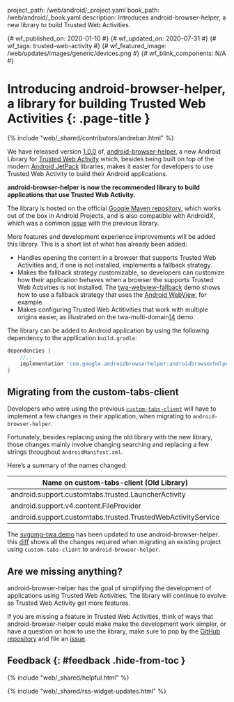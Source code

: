 project_path: /web/android/_project.yaml
book_path: /web/android/_book.yaml
description: Introduces android-browser-helper, a new library to build Trusted Web Activities.

{# wf_published_on: 2020-01-10 #}
{# wf_updated_on: 2020-07-31 #}
{# wf_tags: trusted-web-activity #}
{# wf_featured_image: /web/updates/images/generic/devices.png #}
{# wf_blink_components: N/A #}

# Introducing android-browser-helper, a library for building Trusted Web Activities {: .page-title }

{% include "web/_shared/contributors/andreban.html" %}

We have released version [1.0.0][9] of, [android-browser-helper][1], a new Android Library for
[Trusted Web Activity][8] which, besides being built on top of the modern
[Android JetPack][2] libraries, makes it easier for developers to use Trusted Web Activity to build
their Android applications.

**android-browser-helper is now the recommended library to build applications that use Trusted Web
Activity.**

The library is hosted on the official [Google Maven repository][11], which works out of the box in
Android Projects, and is also compatible with AndroidX, which was a common [issue][12] with the
previous library.

More features and development experience improvements will be added this library. This is a short
list of what has already been added:

 - Handles opening the content in a browser that supports Trusted Web Activities and, if one is not
installed, implements a fallback strategy.
 - Makes the fallback strategy customizable, so developers can customize how their application
 behaves when a browser the supports Trusted Web Activities is not installed. The
 [twa-webview-fallback][3] demo shows how to use a fallback strategy that uses the
 [Android WebView][6], for example.
 - Makes configuring Trusted Web Actitivities that work with multiple origins easier, as
 illustrated on the twa-multi-domain][4] demo.

The library can be added to Android application by using the following dependency to the
appllication `build.gradle`:

```gradle
dependencies {
    //...
    implementation 'com.google.androidbrowserhelper:androidbrowserhelper:1.3.2'
}
```

## Migrating from the custom-tabs-client
Developers who were using the previous [`custom-tabs-client`][5] will have to implement a few
changes in their application, when migrating to `android-browser-helper`.

Fortunately, besides replacing using the old library with the new library, those changes mainly
involve changing searching and replacing a few strings throughout `AndroidManifest.xml`. 

Here’s a summary of the names changed:

| Name on custom-tabs-client (Old Library)                     | Name on android-browser-helper (New Library)              |
|--------------------------------------------------------------|-----------------------------------------------------------|
| android.support.customtabs.trusted.LauncherActivity          | com.google.androidbrowserhelper.trusted.LauncherActivity  |
| android.support.v4.content.FileProvider                      | androidx.core.content.FileProvider                        |
| android.support.customtabs.trusted.TrustedWebActivityService | com.google.androidbrowserhelper.trusted.DelegationService |

The [svgomg-twa demo][10] has been updated to use android-browser-helper. this [diff][7] shows all
the changes required when migrating an existing project using `custom-tabs-client` to
`android-browser-helper`.

## Are we missing anything?

android-browser-helper has the goal of simplifying the development of applications using Trusted
Web Activities. The library will continue to evolve as Trusted Web Activity get more features.

If you are missing a feature in Trusted Web Activities, think of ways that
android-browser-helper could make make the development work simpler, or have a question on how to
use the library, make sure to pop by the [GitHub repository][1] and file an [issue][13].

## Feedback {: #feedback .hide-from-toc }

{% include "web/_shared/helpful.html" %}

{% include "web/_shared/rss-widget-updates.html" %}

[1]: https://github.com/GoogleChrome/android-browser-helper
[2]: https://developer.android.com/jetpack/
[3]: https://github.com/GoogleChrome/android-browser-helper/tree/master/demos/twa-webview-fallback
[4]: https://github.com/GoogleChrome/android-browser-helper/tree/master/demos/twa-multi-domain
[5]: https://jitpack.io/#GoogleChrome/custom-tabs-client
[6]: https://developer.android.com/guide/webapps/webview
[7]: https://github.com/GoogleChromeLabs/svgomg-twa/pull/76/files
[8]: /web/android/trusted-web-activity/
[9]: https://github.com/GoogleChrome/android-browser-helper/releases/tag/1.0.0
[10]: https://github.com/GoogleChromeLabs/svgomg-twa
[11]: https://maven.google.com/
[12]: https://bugs.chromium.org/p/chromium/issues/detail?id=983378#c4
[13]: https://github.com/GoogleChrome/android-browser-helper/issues
